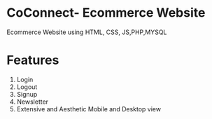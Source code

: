 # CoConnect- Ecommerce Website
 Ecommerce Website using HTML, CSS, JS,PHP,MYSQL
# Features
1. Login
2. Logout
3. Signup
4. Newsletter
5. Extensive and Aesthetic Mobile and Desktop view
